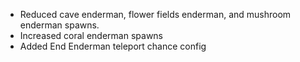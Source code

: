 - Reduced cave enderman, flower fields enderman, and mushroom enderman spawns.
- Increased coral enderman spawns
- Added End Enderman teleport chance config